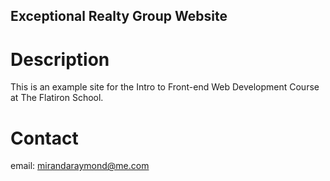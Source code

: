 Exceptional Realty Group Website
---

# Description

This is an example site for the Intro to Front-end Web Development Course at The Flatiron School.

# Contact

email: mirandaraymond@me.com
